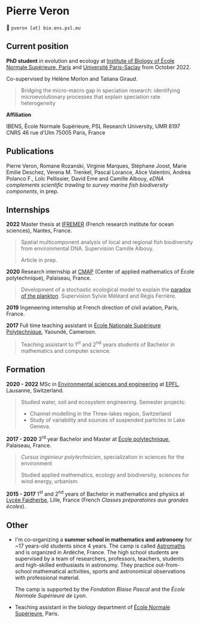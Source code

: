 # Pierre Veron
:email:  `pveron [at] bio.ens.psl.eu`

## Current position
__PhD student__ in evolution and ecology at [Institute of Biology of École Normale Supérieure, Paris](https://www.ibens.ens.fr/) and [Université Paris-Saclay](https://www.ideev.universite-paris-saclay.fr/en/) from October 2022.

Co-supervised by Hélène Morlon and Tatiana Giraud. 

> Bridging the micro-macro gap in speciation research: identifying
microevolutionary processes that explain speciation rate heterogeneity

__Affiliation__  

IBENS, École Normale Supérieure, PSL Research University, UMR 8197 CNRS
46 rue d'Ulm 75005 Paris, France 

## Publications
Pierre Veron, Romane Rozanski, Virginie Marques, Stéphane Joost, Marie Emilie Deschez, Verena M. Trenkel, Pascal Lorance, Alice Valentini, Andrea Polanco F., Loïc Pellissier, David Eme and Camille Albouy, _eDNA complements scientific trawling to survey marine fish biodiversity components_, in prep. 

## Internships 
__2022__ Master thesis at [IFREMER](https://en.ifremer.fr/) (French research institute for ocean sciences), Nantes, France. 
> Spatial multicomponent analysis of local and regional fish biodiversity from environmental DNA. Supervision Camille Albouy. 
>
> Article in prep.

__2020__ Research internship at [CMAP](https://portail.polytechnique.edu/cmap/fr/page-daccueil) (Center of applied mathematics of École polytechnique), Palaiseau, France. 
> Development of a stochastic ecological model to explain the [paradox of the plankton](https://en.wikipedia.org/wiki/Paradox_of_the_plankton). Supervision Sylvie Méléard and Régis Ferrière.

__2019__ Ingeneering internship at French direction of civil aviation, Paris, France. 

__2017__ Full time teaching assistant in [École Nationale Supérieure Polytechnique](https://polytechnique.cm/), Yaoundé, Cameroon. 
> Teaching assistant to 1<sup>st</sup> and 2<sup>nd</sup> years students of Bachelor in mathematics and computer science. 

## Formation 
__2020 - 2022__ MSc in [Environmental sciences and engineering](https://www.epfl.ch/schools/enac/education/environmental-sciences-and-engineering/environmental-sciences-and-engineering/formation-en/master-en/) at [EPFL](https://www.epfl.ch/en/), Lausanne, Switzerland.
> Studied water, soil and ecosystem engineering. 
> Semester projects:
> * Channel modelling in the Three-lakes region, Switzerland 
> * Study of variability and sources of suspended particles in Lake Geneva.

__2017 - 2020__ 3<sup>rd</sup> year Bachelor and Master at [École polytechnique](https://www.polytechnique.edu/en), Palaiseau, France.
> _Cursus ingénieur polytechnicien_, specialization in sciences for the environment
>
> Studied applied mathematics, ecology and biodiversity, sciences for wind energy, urbanism. 

__2015 - 2017__ 1<sup>st</sup> and 2<sup>nd</sup> years of Bachelor in mathematics and physics at [Lycée Faidherbe](https://www.faidherbe.org/), Lille, France (French _Classes préparatoires aux grandes écoles_). 

## Other 
* I'm co-organizing a __summer school in mathematics and astronomy__ for ~17 years-old students since 4 years. The camp is called [Astromaths](https://www.fondation-blaise-pascal.org/nos-actions/les-projets-de-la-fondation/le-camp-astromaths/) and is organized in Ardèche, France. The high school students are supervised by a team of researchers, professors, teachers, students and high-skilled enthusiasts in astronomy. They practice out-from-school mathematical activities, sports and astronomical observations with professional material. 

    The camp is supported by the _Fondation Blaise Pascal_ and the _École Normale Supérieure de Lyon_.

* Teaching assistant in the biology department of [École Normale Supérieure](https://www.ens.psl.eu/en), Paris.